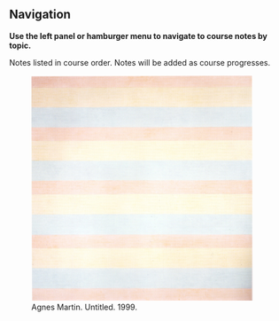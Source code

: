 
## Navigation

**Use the left panel or hamburger menu to navigate to course notes by topic.**

Notes listed in course order. Notes will be added as course progresses.

<figure> <img src = "/assets/images/code_01_martin_01.jpg" width = "400" ><figcaption> Agnes Martin. Untitled. 1999.</figcaption> </figure>